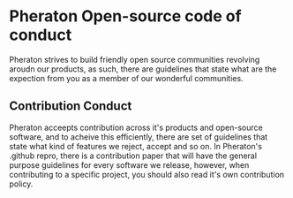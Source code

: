 # Pheraton Open-source code of conduct
Pheraton strives to build friendly open source communities revolving aroudn our products, as such, there are guidelines that state what are the expection from you as a member of our wonderful communities.

## Contribution Conduct
Pheraton acceepts contribution across it's products and open-source software, and to acheive this efficiently, there are set of guidelines that state what kind of features we reject, accept and so on.
In Pheraton's .github repro, there is a contribution paper that will have the general purpose guidelines for every software we release, however, when contributing to a specific project, you should also read it's own contribution policy. 


